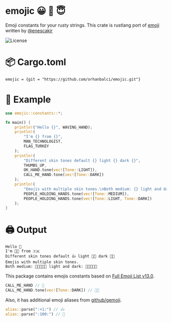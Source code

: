 # emojic 😀 🙂 😇
Emoji constants for your rusty strings. This crate is rustlang port of [emoji](https://github.com/enescakir/emoji) written by [@enescakir](https://github.com/enescakir)

![License](https://img.shields.io/github/license/orhanbalci/emojic.svg)


# 📦 Cargo.toml
```
emojic = {git = "https://github.com/orhanbalci/emojic.git"}
```
# 🔧 Example
```rust
use emojic::constants::*;

fn main() {
    println!("Hello {}", WAVING_HAND);
    println!(
        "I'm {} from {}",
        MAN_TECHNOLOGIST,
        FLAG_TURKEY
    );
    println!(
        "Different skin tones default {} light {} dark {}",
        THUMBS_UP,
        OK_HAND.tone(vec![Tone::LIGHT]),
        CALL_ME_HAND.tone(vec![Tone::DARK])
    );
    println!(
        "Emojis with multiple skin tones.\nBoth medium: {} light and dark: {}",
        PEOPLE_HOLDING_HANDS.tone(vec![Tone::MEDIUM]),
        PEOPLE_HOLDING_HANDS.tone(vec![Tone::LIGHT, Tone::DARK])
    );
}

```
# 🖨️ Output
```
Hello 👋
I'm 👨‍💻 from 🇹🇷
Different skin tones default 👍 light 👌🏻 dark 🤙🏿
Emojis with multiple skin tones.
Both medium: 🧑🏽‍🤝‍🧑🏽 light and dark: 🧑🏻‍🤝‍🧑🏿
```

This package contains emojis constants based on [Full Emoji List v13.0](https://unicode.org/Public/emoji/13.0/emoji-test.txt).
```rust
CALL_ME_HAND // 🤙
CALL_ME_HAND.tone(vec![Tone::DARK]) // 🤙🏿
```
Also, it has additional emoji aliases from [github/gemoji](https://github.com/github/gemoji).
```rust
alias::parse(":+1:") // 👍
alias::parse(":100:") // 💯
```
